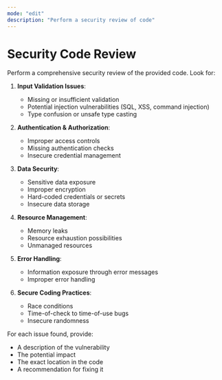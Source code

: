 ```yaml
---
mode: "edit"
description: "Perform a security review of code"
---
```

# Security Code Review

Perform a comprehensive security review of the provided code. Look for:

1. **Input Validation Issues**:
   - Missing or insufficient validation
   - Potential injection vulnerabilities (SQL, XSS, command injection)
   - Type confusion or unsafe type casting

2. **Authentication & Authorization**:
   - Improper access controls
   - Missing authentication checks
   - Insecure credential management

3. **Data Security**:
   - Sensitive data exposure
   - Improper encryption
   - Hard-coded credentials or secrets
   - Insecure data storage

4. **Resource Management**:
   - Memory leaks
   - Resource exhaustion possibilities
   - Unmanaged resources

5. **Error Handling**:
   - Information exposure through error messages
   - Improper error handling

6. **Secure Coding Practices**:
   - Race conditions
   - Time-of-check to time-of-use bugs
   - Insecure randomness

For each issue found, provide:
- A description of the vulnerability
- The potential impact
- The exact location in the code
- A recommendation for fixing it
